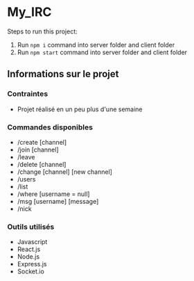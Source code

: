 # My_IRC

Steps to run this project:

1. Run `npm i` command into server folder and client folder
2. Run `npm start` command into server folder and client folder

## Informations sur le projet

### Contraintes
- Projet réalisé en un peu plus d'une semaine

### Commandes disponibles
 - /create [channel]
 - /join [channel]
 - /leave
 - /delete [channel]
 - /change [channel] [new channel]
 - /users
 - /list
 - /where [username = null]
 - /msg [username] [message]
 - /nick


### Outils utilisés
- Javascript
- React.js
- Node.js
- Express.js
- Socket.io
